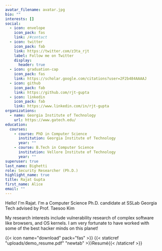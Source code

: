 ```yaml
---
avatar_filename: avatar.jpg
bio: ""
interests: []
social:
  - icon: envelope
    icon_pack: fas
    link: /#contact
  - icon: twitter
    icon_pack: fab
    link: https://twitter.com/z3ta_rjt
    label: Follow me on Twitter
    display:
      header: true
  - icon: graduation-cap
    icon_pack: fas
    link: https://scholar.google.com/citations?user=2F2b484AAAAJ
  - icon: github
    icon_pack: fab
    link: https://github.com/rjt-gupta
  - icon: linkedin
    icon_pack: fab
    link: https://www.linkedin.com/in/rjt-gupta
organizations:
  - name: Georgia Institute of Technology
    url: https://www.gatech.edu/
education:
  courses:
    - course: PhD in Computer Science
      institution: Georgia Institute of Technology
      year: ""
    - course: B.Tech in Computer Science
      institution: Vellore Institute of Technology
      year: ""
superuser: true
last_name: Bighetti
role: Security Researcher (Ph.D.)
highlight_name: true
title: Rajat Gupta
first_name: Alice
email: ""
---
```

Hello! I'm Rajat. I'm a Computer Science Ph.D. candidate at SSLab Georgia Tech advised by Prof. Taesoo Kim

My research interests include vulnerability research of complex software like browsers, and OS kernels. I am very fortunate to have worked with some of the best hacker minds on this planet!

{{< icon name="download" pack="fas" >}} {{< staticref "uploads/demo_resume.pdf" "newtab" >}}Resumé{{< /staticref >}}